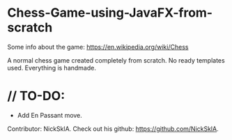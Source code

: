 # Chess-Game-using-JavaFX-from-scratch

Some info about the game: https://en.wikipedia.org/wiki/Chess

A normal chess game created completely from scratch. No ready templates used. Everything is handmade.

# // TO-DO:
- Add En Passant move.

Contributor: NickSklA.
Check out his github: https://github.com/NickSklA.

